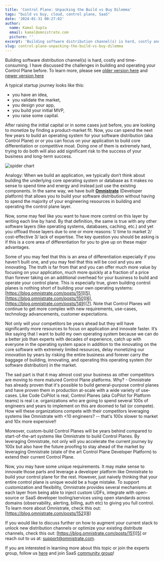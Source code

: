```yaml
---
title: 'Control Plane: Unpacking the Build vs Buy Dilemma'
tags: "build vs buy, cloud, control plane, SaaS"
date: '2024-01-31 00:27:02'
author:
  name: Kamal Gupta
  email: kamal@omnistrate.com
  picture: ''
excerpt: 'Building software distribution channel(s) is hard, costly and time-consuming. I have discussed the challenges in building and operating your Control Plane before.'
slug: control-plane-unpacking-the-build-vs-buy-dilemma
---
```


Building software distribution channel(s) is hard, costly and time-consuming. I have discussed the challenges in building and operating your Control Plane before. To learn more, please see [older version here][1] and [newer version here][2]

A typical startup journey looks like this: 

- you have an idea, 
- you validate the market, 
- you design your app,
- you build your initial MVP, 
- you raise some capital. 

After raising the initial capital or in some cases just before, you are looking to monetize by finding a product-market fit. Now, you can spend the next few years to build an operating system for your software distribution (aka Control Plane) or or you can focus on your application to build core differentiation or competitive moat. Doing one of them is extremely hard, trying to do both will also add significant risk to the success of your business and long-term success.

![spider chart][3]

Analogy: When we build an application, we typically don’t think about building the underlying core operating system or database as it makes no sense to spend time and energy and instead just use the existing components. In the same way, we have built **[Omnistrate][4]** (Developer platform) that allows you to build your software distribution without having to spend the majority of your engineering resources in building and operating the control plane layer. 

Now, some may feel like you want to have more control on this layer by writing each line by hand. By that definition, the same is true with any other software layers (like operating systems, databases, caching, etc.) and yet you offload those layers due to one or more reasons: 1/ time to market 2/ cost-effective 3/ lack of expertise. The key question you should be asking is if this is a core area of differentiation for you to give up on these major advantages.

Some of you may feel that this is an area of differentiation especially if you haven’t built one, and you may feel that this will be cool and you are innovating. The truth is far from that and you can offer much more value by focusing on your application, much more quickly at a fraction of a price than forever taking on an additional overhead for your business to build and operate your control plane. This is especially true, given building control planes is nothing short of building your own operating systems: [https://blog.omnistrate.com/posts/151][5], [https://blog.omnistrate.com/posts/150][6], [https://blog.omnistrate.com/posts/149][7]. Note that Control Planes will continue to get more complex with new requirements, use-cases, technology advancements, customer expectations. 

Not only will your competitors be years ahead but they will have significantly more resources to focus on application and innovate faster. It’s like saying that I want to build my own operating system because we can do a better job than experts with decades of experience, catch up with everyone in the operating system space in addition to the innovating on the core software with extremely limited resources, delay monetizing our innovation by years by risking the entire business and forever carry the baggage of building, innovating, and operating this operating system (for software distribution) in the market. 

The sad part is that it may almost cost your business as other competitors are moving to more matured Control Plane platforms. Why? - Omnistrate has already proven that it's possible to build general-purpose control planes and have proven them in production at-scale with a wide variety of use-cases. Like Code CoPilot is real, Control Planes (aka CoPilot for Platform teams) is real i.e. organizations who are going to spend several 100s of engineers and years to implement on this are doomed to fail (or compete). How will these organizations compete with their competitors leveraging systems like Omnistrate with <10 engineers? -- that's 100x slower to market and 10x more expensive!!

Moreover, custom-build Control Planes will be years behind compared to start-of-the-art systems like Omnistrate to build Control Planes. By leveraging Omnistrate, not only will you accelerate the current journey by 100x but also have the future proofing to stay ahead of the market by leveraging Omnistrate (state of the art Control Plane Developer Platform) to extend their current Control Plane.

Now, you may have some unique requirements. It may make sense to innovate those parts and leverage a developer platform like Omnistrate to build your control plane for the rest. However, just naively thinking that your entire control plane is unique would be a huge mistake. To support customization and flexibility, Omnistrate provides several mechanisms at each layer from being able to inject custom UDFs, integrate with open-source or SaaS developer tooling/services using open standards across domains (observability, alerting, billing, auth etc) to giving you full control. To learn more about Omnistrate, check this out: [https://blog.omnistrate.com/posts/152][8]

If you would like to discuss further on how to augment your current stack to unlock new distribution channels or optimize your existing distribute channels, check this out: [https://blog.omnistrate.com/posts/151][5] or reach out to us at: [support@omnistrate.com][10]. 

If you are interested in learning more about this topic or join the experts group, follow us [here][11] and join SaaS [community group][12]!


  [1]: https://blog.omnistrate.com/posts/52
  [2]: https://blog.omnistrate.com/posts/151
  [3]: https://drive.google.com/thumbnail?id=1q8hdpCfydbzdSeW9MnRQzKcs5oVeqPm8&sz=w720
  [4]: http://omnistrate.ai
  [5]: https://blog.omnistrate.com/posts/151
  [6]: https://blog.omnistrate.com/posts/150
  [7]: https://blog.omnistrate.com/posts/149
  [8]: https://blog.omnistrate.com/posts/152
  [9]: https://drive.google.com/thumbnail?id=1q8hdpCfydbzdSeW9MnRQzKcs5oVeqPm8&sz=w720
  [10]: email:support@omnistrate.com
  [11]: https://www.linkedin.com/company/omnistrate
  [12]: https://www.linkedin.com/groups/9880017/
